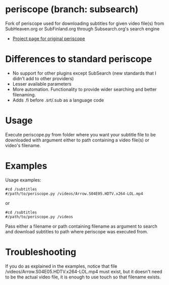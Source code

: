 periscope (branch: subsearch)
============
Fork of periscope used for downloading subtitles for given video file(s) from SubHeaven.org or SubFinland.org through Subsearch.org's search engine

* [Project page for original periscope](http://code.google.com/p/periscope/)

Differences to standard periscope
============
 - No support for other plugins except SubSearch (new standards that I didn't add to other providers)
 - Lesser available parameters
 - More automation. Functionality to provide wider searching and better filenaming.
 - Adds .fi before .srt/.sub as a language code

Usage
============
Execute periscope.py from folder where you want your subtitle file to be downloaded with argument either to path containing a video file(s) or video's filename.

Examples
============
Usage examples:
```
#cd /subtitles
#/path/to/periscope.py /videos/Arrow.S04E05.HDTV.x264-LOL.mp4
```
or 
```
#cd /subtitles
#/path/to/periscope.py /videos
```
Pass either a filename or path containing filename as argument to search and download subtitles to path where periscope was executed from.

Troubleshooting
============
If you do as explained in the examples, notice that file /videos/Arrow.S04E05.HDTV.x264-LOL.mp4 must exist, but it doesn't need to be the actual video file, it is enough to use touch so that filename exists.
